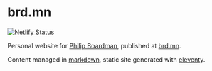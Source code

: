 # brd.mn

[![Netlify Status](https://api.netlify.com/api/v1/badges/e2bcbe86-48fa-49e6-8eac-c74dd03be542/deploy-status)](https://app.netlify.com/sites/brdmn/deploys)

Personal website for [Philip Boardman](https://github.com/pbrdmn), published at [brd.mn](https://brd.mn).

Content managed in [markdown](https://www.markdownguide.org/), static site generated with [eleventy](https://11ty.dev).
